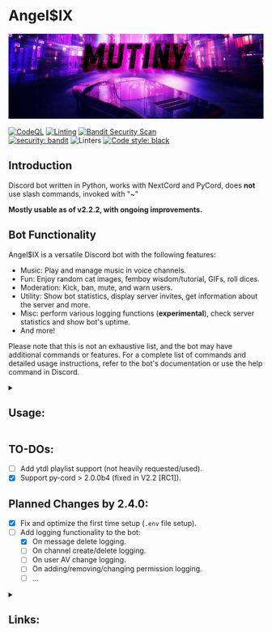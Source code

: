 # Angel$IX

![](assets/image.png)

[![CodeQL](https://github.com/maj113/Angel6/actions/workflows/codeql.yml/badge.svg)](https://github.com/maj113/Angel6/actions/workflows/codeql.yml)
[![Linting](https://github.com/maj113/Angel6/actions/workflows/linters.yml/badge.svg)](https://github.com/maj113/Angel6/actions/workflows/linters.yml)
[![Bandit Security Scan](https://github.com/maj113/Angel6/actions/workflows/bandit.yml/badge.svg)](https://github.com/maj113/Angel6/actions/workflows/bandit.yml)  
[![security: bandit](https://img.shields.io/badge/security-bandit-yellow.svg)](https://github.com/PyCQA/bandit)
![Linters](https://img.shields.io/badge/Linters:-Pylint,_Ruff-pink)
[![Code style: black](https://img.shields.io/badge/code%20style-black-000000.svg)](https://github.com/psf/black)

## Introduction

Discord bot written in Python, works with NextCord and PyCord, does **not** use slash commands, invoked with "~" 

**Mostly usable as of v2.2.2, with ongoing improvements.**

## Bot Functionality

Angel$IX is a versatile Discord bot with the following features:

- Music: Play and manage music in voice channels.
- Fun: Enjoy random cat images, femboy wisdom/tutorial, GIFs, roll dices.
- Moderation: Kick, ban, mute, and warn users.
- Utility: Show bot statistics, display server invites, get information about the server and more.
- Misc: perform various logging functions (**experimental**), check server statistics and show bot's uptime.
- And more!

Please note that this is not an exhaustive list, and the bot may have additional commands or features. For a complete list of commands and detailed usage instructions, refer to the bot's documentation or use the help command in Discord.

<details>
<summary><h2>Usage:</h2></summary>

To set up and run Angel$IX for the first time, follow these steps:

1. Make sure you have **Python 3.11+** installed.
    > it may work with older python versions however I offer **no** support for those nor do I guarantee compatibility
    
2. Clone the repository and navigate to the project directory.

3. Install the required dependencies by running the following command:
    > `pip install -r requirements.txt`
    
4. Rename the `.env_example` file to `.env` and make sure to add your `token`.

5. Run the `angel6-rewrite.py` script using the following command: `python angel6-rewrite.py` (depending on the OS you may need to launch it with `python3`)
   > **Note**  
   > The script will perform the first time setup, where you'll be prompted to input various channel IDs.

6. Once the setup is complete, the bot will automatically reboot. You'll see the message "Setup complete, Rebooting" in the console.
    > **Warning**  
    > If the bot goes back to the input logging/join/leave/general channel ID restart the bot manually.  
    > But if it shows `Input channel ID: ` this is okay as it's the channel selector for talking thru the bot

7. The bot is now ready to use. It will log in to Discord and display information about its settings and status.

    - The bot version will be displayed.
    - The logging channel, join/leave channel, and general channel will be mentioned.
    - The API latency will be shown.
    - Credits and additional information may also be sent to the logging channel.

8. You should now be able to interact with the bot using its available commands in Discord.

</details>

## TO-DOs:

- [ ] Add ytdl playlist support (not heavily requested/used).
- [x] Support py-cord > 2.0.0b4 (fixed in V2.2 [RC1]).

## Planned Changes by 2.4.0:

- [x] Fix and optimize the first time setup (`.env` file setup).
- [ ] Add logging functionality to the bot:
  - [x] On message delete logging.
  - [ ] On channel create/delete logging.
  - [ ] On user AV change logging.
  - [ ] On adding/removing/changing permission logging.
  - [ ] ...

<details>
<summary><h2>Links:</h2></summary>

### Here are some useful links related to Angel$IX or me:

 Join the official [Discord](https://discord.gg/Ry2HqGqT2K) server for support related to Angel$IX.

Follow me on [Twitter](https://twitter.com/may113_Mutiny) for the latest news and announcements. 

Feel free to explore these links to stay updated with the latest news and announcements!

</details>
